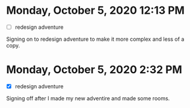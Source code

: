 # Monday, October 5, 2020 12:13 PM
- [ ] redesign adventure

Signing on to redesign adventure to make it more complex and less of a copy.

# Monday, October 5, 2020 2:32 PM
- [x] redesign adventure

Signing off after I made my new adventire and made some rooms. 